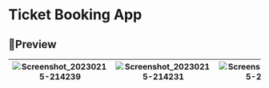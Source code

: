 # Ticket Booking App

## 📸Preview

|![Screenshot_20230215-214239](https://user-images.githubusercontent.com/75040026/219078588-25a8708e-a688-40af-97b2-72f53ca82fe4.png)|![Screenshot_20230215-214231](https://user-images.githubusercontent.com/75040026/219078570-7f0beba5-16b8-4645-aac0-12171bbd2d4e.png)|![Screenshot_20230215-214222](https://user-images.githubusercontent.com/75040026/219078596-c53ce7a1-8a74-449b-8b0d-91e6e812c9b8.png)|![Screenshot_20230215-214215](https://user-images.githubusercontent.com/75040026/219078591-b2953cd7-1722-4c3e-8dd9-57fbb05766bc.png)|
|----|----|----|----|
